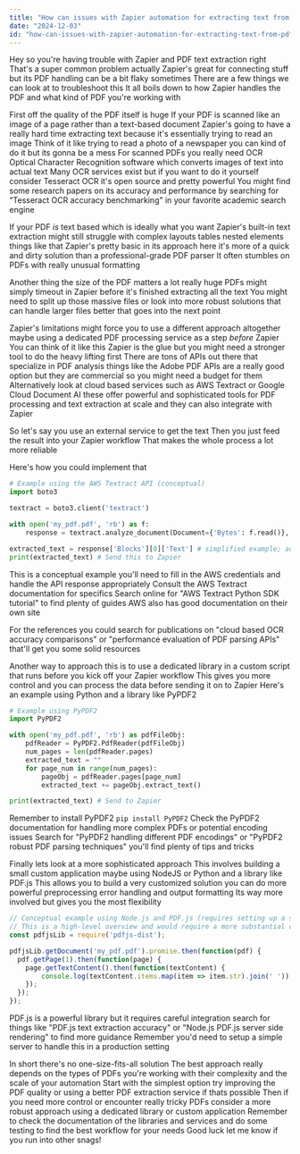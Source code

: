 ```yaml
---
title: "How can issues with Zapier automation for extracting text from PDFs be resolved?"
date: "2024-12-03"
id: "how-can-issues-with-zapier-automation-for-extracting-text-from-pdfs-be-resolved"
---
```


Hey so you're having trouble with Zapier and PDF text extraction right  That's a super common problem actually  Zapier's great for connecting stuff but its PDF handling can be a bit flaky sometimes  There are a few things we can look at to troubleshoot this  It all boils down to how Zapier handles the PDF and what kind of PDF you're working with

First off  the quality of the PDF itself is huge  If your PDF is scanned  like an image of a page rather than a text-based document  Zapier's going to have a really hard time extracting text because it's essentially trying to read an image  Think of it like trying to read a photo of a newspaper  you can kind of do it but its gonna be a mess  For scanned PDFs you really need OCR Optical Character Recognition software which converts images of text into actual text  Many OCR services exist but if you want to do it yourself  consider Tesseract OCR it's open source and pretty powerful  You might find some research papers on its accuracy and performance by searching for "Tesseract OCR accuracy benchmarking" in your favorite academic search engine

If your PDF *is* text based which is ideally what you want  Zapier's built-in text extraction might still struggle with complex layouts  tables nested elements things like that  Zapier's pretty basic in its approach here  it's more of a quick and dirty solution than a professional-grade PDF parser  It often stumbles on PDFs with really unusual formatting

Another thing  the size of the PDF matters a lot  really huge PDFs might simply timeout in Zapier before it's finished extracting all the text  You might need to split up those massive files  or look into more robust solutions that can handle larger files better  that goes into the next point


Zapier's limitations might force you to use a different approach altogether  maybe using a dedicated PDF processing service as a step *before* Zapier  You can think of it like this  Zapier is the glue but you might need a stronger tool to do the heavy lifting first  There are tons of APIs out there that specialize in PDF analysis  things like the Adobe PDF APIs are a really good option  but they are commercial  so you might need a budget for them  Alternatively look at cloud based services such as AWS Textract or Google Cloud Document AI these offer powerful and sophisticated tools for PDF processing and text extraction at scale and they can also integrate with Zapier

So let's say you use an external service to get the text  Then you just feed the result into your Zapier workflow   That makes the whole process a lot more reliable  

Here's how you could implement that


```python
# Example using the AWS Textract API (conceptual)
import boto3

textract = boto3.client('textract')

with open('my_pdf.pdf', 'rb') as f:
    response = textract.analyze_document(Document={'Bytes': f.read()}, FeatureTypes=['TEXT'])

extracted_text = response['Blocks'][0]['Text'] # simplified example; actual extraction logic is more complex
print(extracted_text) # Send this to Zapier
```

This is a conceptual example  you'll need to fill in the AWS credentials and handle the API response appropriately  Consult the AWS Textract documentation for specifics  Search online for "AWS Textract Python SDK tutorial" to find plenty of guides  AWS also has good documentation on their own site

For the references  you could search for publications on "cloud based OCR accuracy comparisons" or "performance evaluation of PDF parsing APIs" that'll get you some solid resources

Another way to approach this is to use a dedicated library in a custom script that runs before you kick off your Zapier workflow  This gives you more control  and you can process the data before sending it on to Zapier  Here's an example using Python and a library like PyPDF2

```python
# Example using PyPDF2
import PyPDF2

with open('my_pdf.pdf', 'rb') as pdfFileObj:
    pdfReader = PyPDF2.PdfReader(pdfFileObj)
    num_pages = len(pdfReader.pages)
    extracted_text = ""
    for page_num in range(num_pages):
        pageObj = pdfReader.pages[page_num]
        extracted_text += pageObj.extract_text()

print(extracted_text) # Send to Zapier
```


Remember to install PyPDF2  `pip install PyPDF2`  Check the PyPDF2 documentation for handling more complex PDFs or potential encoding issues  Search for "PyPDF2 handling different PDF encodings" or "PyPDF2 robust PDF parsing techniques"  you'll find plenty of tips and tricks



Finally lets look at a more sophisticated approach  This involves building a small custom application maybe using NodeJS or Python and a library like PDF.js  This allows you to build a very customized solution you can do more powerful preprocessing  error handling  and output formatting  Its way more involved but gives you the most flexibility

```javascript
// Conceptual example using Node.js and PDF.js (requires setting up a server)
// This is a high-level overview and would require a more substantial codebase
const pdfjsLib = require('pdfjs-dist');

pdfjsLib.getDocument('my_pdf.pdf').promise.then(function(pdf) {
  pdf.getPage(1).then(function(page) {
    page.getTextContent().then(function(textContent) {
        console.log(textContent.items.map(item => item.str).join(' ')); //extracted Text
    });
  });
});
```

PDF.js is a powerful library  but it requires careful integration  search for things like  "PDF.js text extraction accuracy" or "Node.js PDF.js server side rendering"  to find more guidance  Remember you'd need to setup a simple server to handle this in a production setting


In short there's no one-size-fits-all solution  The best approach really depends on the types of PDFs you're working with their complexity and the scale of your automation  Start with the simplest option  try improving the PDF quality or using a better PDF extraction service if thats possible  Then if you need more control or encounter really tricky PDFs  consider a more robust approach using a dedicated library or custom application  Remember to check the documentation of the libraries and services  and do some testing to find the best workflow for your needs  Good luck  let me know if you run into other snags!
